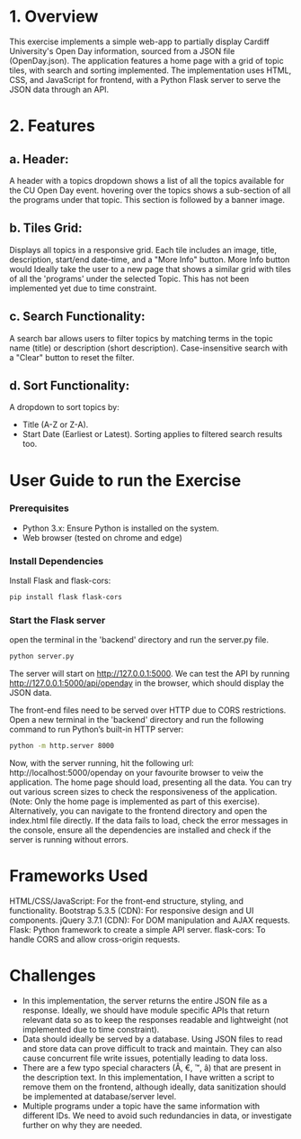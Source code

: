 # 1. Overview
This exercise implements a simple web-app to partially display Cardiff University's Open Day information, sourced from a JSON file (OpenDay.json). The application features a home page with a grid of topic tiles, with search and sorting implemented. The implementation uses HTML, CSS, and JavaScript for frontend, with a Python Flask server to serve the JSON data through an API.

# 2. Features

## a. Header:
A header with a topics dropdown shows a list of all the topics available for the CU Open Day event. hovering over the topics shows a sub-section of all the programs under that topic. This section is followed by a banner image.

## b. Tiles Grid:
Displays all topics in a responsive grid.
Each tile includes an image, title, description, start/end date-time, and a "More Info" button.
More Info button would Ideally take the user to a new page that shows a similar grid with tiles of all the 'programs' under the selected Topic. This has not been implemented yet due to time constraint.

## c. Search Functionality:
A search bar allows users to filter topics by matching terms in the topic name (title) or description (short description).
Case-insensitive search with a "Clear" button to reset the filter.

## d. Sort Functionality:
A dropdown to sort topics by:
* Title (A-Z or Z-A).
* Start Date (Earliest or Latest).
Sorting applies to filtered search results too.

# User Guide to run the Exercise
### Prerequisites
* Python 3.x: Ensure Python is installed on the system.
* Web browser (tested on chrome and edge)

### Install Dependencies
Install Flask and flask-cors:
```bash
pip install flask flask-cors
```

### Start the Flask server
open the terminal in the 'backend' directory and run the server.py file.
```bash
python server.py
```
The server will start on http://127.0.0.1:5000. We can test the API by running http://127.0.0.1:5000/api/openday in the browser, which should display the JSON data.

The front-end files need to be served over HTTP due to CORS restrictions. Open a new terminal in the 'backend' directory and run the following command to run Python’s built-in HTTP server:
```bash
python -m http.server 8000
```
Now, with the server running, hit the following url: http://localhost:5000/openday on your favourite browser to veiw the application. The home page should load, presenting all the data. You can try out various screen sizes to check the responsiveness of the application. (Note: Only the home page is implemented as part of this exercise).
Alternatively, you can navigate to the frontend directory and open the index.html file directly. If the data fails to load, check the error messages in the console, ensure all the dependencies are installed and check if the server is running without errors.

# Frameworks Used
HTML/CSS/JavaScript: For the front-end structure, styling, and functionality.
Bootstrap 5.3.5 (CDN): For responsive design and UI components.
jQuery 3.7.1 (CDN): For DOM manipulation and AJAX requests.
Flask: Python framework to create a simple API server.
flask-cors: To handle CORS and allow cross-origin requests.

# Challenges 
* In this implementation, the server returns the entire JSON file as a response. Ideally, we should have module specific APIs that return relevant data so as to keep the responses readable and lightweight (not implemented due to time constraint).
* Data should ideally be served by a database. Using JSON files to read and store data can prove difficult to track and maintain. They can also cause concurrent file write issues, potentially leading to data loss.
* There are a few typo special characters (Â, €, ™, â) that are present in the description text. In this implementation, I have written a script to remove them on the frontend, although ideally, data sanitization should be implemented at database/server level.
* Multiple programs under a topic have the same information with different IDs. We need to avoid such redundancies in data, or investigate further on why they are needed.